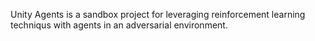 Unity Agents is a sandbox project for leveraging reinforcement learning techniqus with agents in an adversarial environment. 
